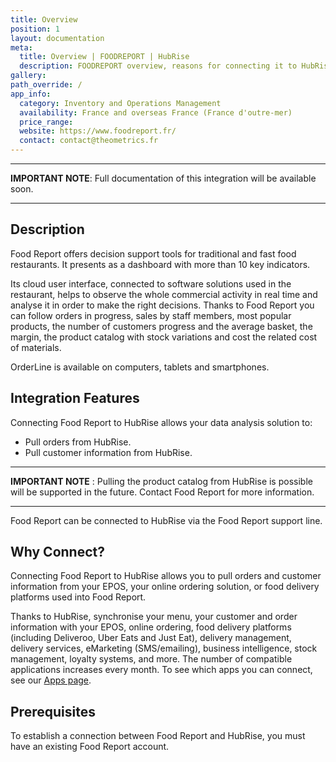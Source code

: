```yaml
---
title: Overview
position: 1
layout: documentation
meta:
  title: Overview | FOODREPORT | HubRise
  description: FOODREPORT overview, reasons for connecting it to HubRise and summary of integrated features. Synchronise your EPOS and your other apps date with FOODREPORT.
gallery:
path_override: /
app_info:
  category: Inventory and Operations Management
  availability: France and overseas France (France d'outre-mer)
  price_range:
  website: https://www.foodreport.fr/
  contact: contact@theometrics.fr
---
```


---

**IMPORTANT NOTE**: Full documentation of this integration will be available soon.

---

## Description

Food Report offers decision support tools for traditional and fast food restaurants. It presents as a dashboard with more than 10 key indicators.

Its cloud user interface, connected to software solutions used in the restaurant, helps to observe the whole commercial activity in real time and analyse it in order to make the right decisions. Thanks to Food Report you can follow orders in progress, sales by staff members, most popular products, the number of customers progress and the average basket, the margin, the product catalog with stock variations and cost the related cost of materials.

OrderLine is available on computers, tablets and smartphones.

## Integration Features

Connecting Food Report to HubRise allows your data analysis solution to:

- Pull orders from HubRise.
- Pull customer information from HubRise.

---

**IMPORTANT NOTE** : Pulling the product catalog from HubRise is possible will be supported in the future. Contact Food Report for more information.

---

Food Report can be connected to HubRise via the Food Report support line.

## Why Connect?

Connecting Food Report to HubRise allows you to pull orders and customer information from your EPOS, your online ordering solution, or food delivery platforms used into Food Report. 

Thanks to HubRise, synchronise your menu, your customer and order information with your EPOS, online ordering, food delivery platforms (including Deliveroo, Uber Eats and Just Eat), delivery management, delivery services, eMarketing (SMS/emailing), business intelligence, stock management, loyalty systems, and more. The number of compatible applications increases every month. To see which apps you can connect, see our [Apps page](/apps).

## Prerequisites

To establish a connection between Food Report and HubRise, you must have an existing Food Report account.
